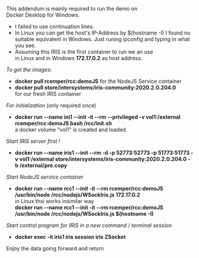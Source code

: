 This addendum is mainly required to run the demo on  
Docker Desktop for Windows. 
- I failed to use continuation lines.
- In Linux you can get the host's IP-Address by $(hostname -I)
  I found no suitable equivalent in Windows. 
  Just runing ipconfig and typing in what you see.  
- Assuming this IRIS is the first container to run we an use  
  in Linux and in Windows __172.17.0.2__ as host address.

_To get the images:_
- __docker pull rcemper/rcc:demoJS__
  for the NodeJS Service container
- __docker pull store/intersystems/iris-community:2020.2.0.204.0__  
  for our fresh IRIS container
 
_For initialization_ (only required once)
- __docker run --name ini1 --init -it --rm --privileged -v vol1:/external rcemper/rcc:demoJS bash /rcc/init.sh__  
  a docker volume "vol1" is created and loaded

_Start IRIS server first !_
- __docker run --name iris1 --init --rm -d -p 52773:52773 -p 51773:51773 -v vol1:/external store/intersystems/iris-community:2020.2.0.204.0 -b /external/pre.copy__
  
_Start NodeJS service container_
- __docker run --name rcc1 --init -it --rm rcemper/rcc:demoJS /usr/bin/node /rcc/nodejs/WSockIris.js 172.17.0.2__  
in Linux thsi works insimilar way    
 __docker run --name rcc1 --init -it --rm rcemper/rcc:demoJS /usr/bin/node /rcc/nodejs/WSockIris.js $(hostname -I)__

_Start control program for IRIS in a new command / terminal session_  
- __docker exec -it iris1 iris session iris ZSocket__

Enjoy the data going forward and return

